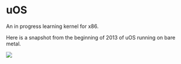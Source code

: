 uOS
===

An in progress learning kernel for x86.

Here is a snapshot from the beginning of 2013 of uOS running on bare metal.

<img src="http://i.imgur.com/gELSJ.jpg"  />

